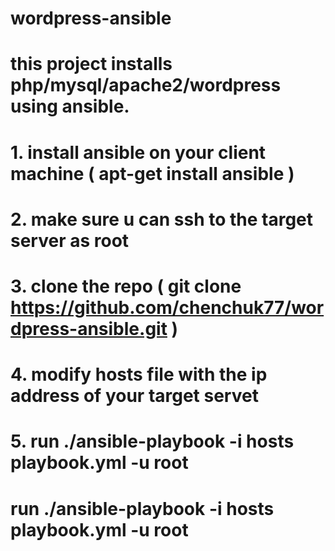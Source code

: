 # wordpress-ansible
#
# this project installs php/mysql/apache2/wordpress using ansible.
# 
# 1. install ansible on your client machine ( apt-get install ansible )
# 2. make sure u can ssh to the target server as root
# 3. clone the repo ( git clone https://github.com/chenchuk77/wordpress-ansible.git )
# 4. modify hosts file with the ip address of your target servet
# 5. run ./ansible-playbook -i hosts playbook.yml -u root 

# run ./ansible-playbook -i hosts playbook.yml -u root


